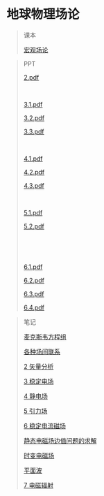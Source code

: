 # 地球物理场论

> 课本
>
> [宏观场论](地球物理场论/宏观场论.md)

> PPT
>
> [2.pdf](assets/2-20241121204225-v1otf3n.pdf)
>
> ‍
>
> [3.1.pdf](assets/3.1-20241121204225-kgieti1.pdf)
>
> [3.2.pdf](assets/3.2-20241121204225-pc7fykx.pdf)
>
> [3.3.pdf](assets/3.3-20241121204225-brospx0.pdf)
>
> ‍
>
> [4.1.pdf](assets/4.1-20241121204225-do0vsfk.pdf)
>
> [4.2.pdf](assets/4.2-20241121204225-vnyl5ox.pdf)
>
> [4.3.pdf](assets/4.3-20241121204225-u9cdbbx.pdf)
>
> ‍
>
> [5.1.pdf](assets/5.1-20241121204225-gl04b5x.pdf)
>
> [5.2.pdf](assets/5.2-20241121204225-o4xom2l.pdf)
>
> ‍
>
> ‍
>
> [6.1.pdf](assets/6.1-20241121204225-zvp797u.pdf)
>
> [6.2.pdf](assets/6.2-20241121204225-jjh42op.pdf)
>
> [6.3.pdf](assets/6.3-20241121204225-ra9lsrh.pdf)
>
> [6.4.pdf](assets/6.4-20241121204225-81g3lfh.pdf)

> 笔记
>
> [麦克斯韦方程组](地球物理场论/4%20静电场/麦克斯韦方程组.md)
>
> [各种场间联系](地球物理场论/各种场间联系.md)
>
> [2 矢量分析](地球物理场论/2%20矢量分析.md)
>
> [3 稳定电场](地球物理场论/3%20稳定电场.md)
>
> [4 静电场](地球物理场论/4%20静电场.md)
>
> [5 引力场](地球物理场论/5%20引力场.md)
>
> [6 稳定电流磁场](地球物理场论/6%20稳定电流磁场.md)
>
> [静态电磁场边值问题的求解](地球物理场论/静态电磁场边值问题的求解.md)
>
> [时变电磁场](地球物理场论/时变电磁场.md)
>
> [平面波](地球物理场论/平面波.md)
>
> [7 电磁辐射](地球物理场论/7%20电磁辐射.md)

​​
